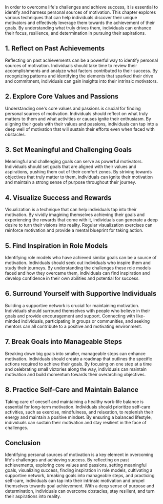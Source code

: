 
In order to overcome life's challenges and achieve success, it is essential to identify and harness personal sources of motivation. This chapter explores various techniques that can help individuals discover their unique motivators and effectively leverage them towards the achievement of their goals. By understanding what truly drives them, individuals can enhance their focus, resilience, and determination in pursuing their aspirations.

**1. Reflect on Past Achievements**
-----------------------------------

Reflecting on past achievements can be a powerful way to identify personal sources of motivation. Individuals should take time to review their accomplishments and analyze what factors contributed to their success. By recognizing patterns and identifying the elements that sparked their drive and commitment, individuals can gain insights into their intrinsic motivators.

**2. Explore Core Values and Passions**
---------------------------------------

Understanding one's core values and passions is crucial for finding personal sources of motivation. Individuals should reflect on what truly matters to them and what activities or causes ignite their enthusiasm. By aligning their goals with their values and passions, individuals can tap into a deep well of motivation that will sustain their efforts even when faced with obstacles.

**3. Set Meaningful and Challenging Goals**
-------------------------------------------

Meaningful and challenging goals can serve as powerful motivators. Individuals should set goals that are aligned with their values and aspirations, pushing them out of their comfort zones. By striving towards objectives that truly matter to them, individuals can ignite their motivation and maintain a strong sense of purpose throughout their journey.

**4. Visualize Success and Rewards**
------------------------------------

Visualization is a technique that can help individuals tap into their motivation. By vividly imagining themselves achieving their goals and experiencing the rewards that come with it, individuals can generate a deep desire to turn their visions into reality. Regular visualization exercises can reinforce motivation and provide a mental blueprint for taking action.

**5. Find Inspiration in Role Models**
--------------------------------------

Identifying role models who have achieved similar goals can be a source of motivation. Individuals should seek out individuals who inspire them and study their journeys. By understanding the challenges these role models faced and how they overcame them, individuals can find inspiration and develop confidence in their own abilities and potential for success.

**6. Surround Yourself with Supportive Individuals**
----------------------------------------------------

Building a supportive network is crucial for maintaining motivation. Individuals should surround themselves with people who believe in their goals and provide encouragement and support. Connecting with like-minded individuals, participating in groups or communities, and seeking mentors can all contribute to a positive and motivating environment.

**7. Break Goals into Manageable Steps**
----------------------------------------

Breaking down big goals into smaller, manageable steps can enhance motivation. Individuals should create a roadmap that outlines the specific actions required to achieve their goals. By focusing on one step at a time and celebrating small victories along the way, individuals can maintain motivation and build momentum towards their overarching objectives.

**8. Practice Self-Care and Maintain Balance**
----------------------------------------------

Taking care of oneself and maintaining a healthy work-life balance is essential for long-term motivation. Individuals should prioritize self-care activities, such as exercise, mindfulness, and relaxation, to replenish their energy and maintain a positive mindset. By ensuring a balanced lifestyle, individuals can sustain their motivation and stay resilient in the face of challenges.

**Conclusion**
--------------

Identifying personal sources of motivation is a key element in overcoming life's challenges and achieving success. By reflecting on past achievements, exploring core values and passions, setting meaningful goals, visualizing success, finding inspiration in role models, cultivating a supportive network, breaking goals into manageable steps, and practicing self-care, individuals can tap into their intrinsic motivation and propel themselves towards goal achievement. With a deep sense of purpose and determination, individuals can overcome obstacles, stay resilient, and turn their aspirations into reality.
